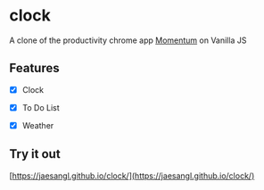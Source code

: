 # clock

A clone of the productivity chrome app [Momentum](https://chrome.google.com/webstore/detail/momentum/laookkfknpbbblfpciffpaejjkokdgca) on Vanilla JS

## Features

- [x] Clock
- [x] To Do List
- [x] Weather


## Try it out

[https://jaesangl.github.io/clock/](https://jaesangl.github.io/clock/)
